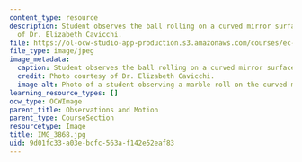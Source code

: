 ```yaml
---
content_type: resource
description: Student observes the ball rolling on a curved mirror surface. Photo courtesy
  of Dr. Elizabeth Cavicchi.
file: https://ol-ocw-studio-app-production.s3.amazonaws.com/courses/ec-050-recreate-experiments-from-history-inform-the-future-from-the-past-galileo-january-iap-2010/9d01fc33a03ebcfc563af142e52eaf83_IMG_3868.jpg
file_type: image/jpeg
image_metadata:
  caption: Student observes the ball rolling on a curved mirror surface.
  credit: Photo courtesy of Dr. Elizabeth Cavicchi.
  image-alt: Photo of a student observing a marble roll on the curved mirror surface.
learning_resource_types: []
ocw_type: OCWImage
parent_title: Observations and Motion
parent_type: CourseSection
resourcetype: Image
title: IMG_3868.jpg
uid: 9d01fc33-a03e-bcfc-563a-f142e52eaf83
---
```

